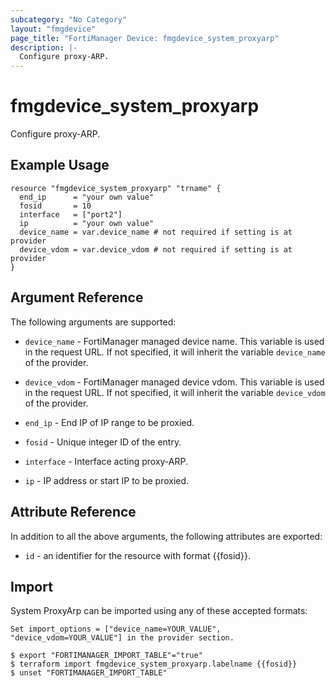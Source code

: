 ```yaml
---
subcategory: "No Category"
layout: "fmgdevice"
page_title: "FortiManager Device: fmgdevice_system_proxyarp"
description: |-
  Configure proxy-ARP.
---
```


# fmgdevice_system_proxyarp
Configure proxy-ARP.

## Example Usage

```hcl
resource "fmgdevice_system_proxyarp" "trname" {
  end_ip      = "your own value"
  fosid       = 10
  interface   = ["port2"]
  ip          = "your own value"
  device_name = var.device_name # not required if setting is at provider
  device_vdom = var.device_vdom # not required if setting is at provider
}
```

## Argument Reference


The following arguments are supported:

* `device_name` - FortiManager managed device name. This variable is used in the request URL. If not specified, it will inherit the variable `device_name` of the provider.
* `device_vdom` - FortiManager managed device vdom. This variable is used in the request URL. If not specified, it will inherit the variable `device_vdom` of the provider.

* `end_ip` - End IP of IP range to be proxied.
* `fosid` - Unique integer ID of the entry.
* `interface` - Interface acting proxy-ARP.
* `ip` - IP address or start IP to be proxied.


## Attribute Reference

In addition to all the above arguments, the following attributes are exported:
* `id` - an identifier for the resource with format {{fosid}}.

## Import

System ProxyArp can be imported using any of these accepted formats:
```
Set import_options = ["device_name=YOUR_VALUE", "device_vdom=YOUR_VALUE"] in the provider section.

$ export "FORTIMANAGER_IMPORT_TABLE"="true"
$ terraform import fmgdevice_system_proxyarp.labelname {{fosid}}
$ unset "FORTIMANAGER_IMPORT_TABLE"
```

